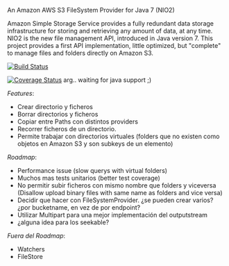 An Amazon AWS S3 FileSystem Provider for Java 7 (NIO2)

Amazon Simple Storage Service provides a fully redundant data storage infrastructure for storing and retrieving any amount of data, at any time.
NIO2 is the new file management API, introduced in Java version 7. 
This project provides a first API implementation, little optimized, but "complete" to manage files and folders directly on Amazon S3.

[![Build Status](https://travis-ci.org/jarnaiz/Amazon-S3-FileSystem-NIO2.png)](https://travis-ci.org/jarnaiz/Amazon-S3-FileSystem-NIO2)

[![Coverage Status](https://coveralls.io/repos/jarnaiz/Amazon-S3-FileSystem-NIO2/badge.png)](https://coveralls.io/r/jarnaiz/Amazon-S3-FileSystem-NIO2)
arg.. waiting for java support ;)

*Features*:

* Crear directorio y ficheros
* Borrar directorios y ficheros
* Copiar entre Paths con distintos providers
* Recorrer ficheros de un directorio.
* Permite trabajar con directorios virtuales (folders que no existen como objetos en Amazon S3 y son subkeys de un elemento)

*Roadmap*:

* Performance issue (slow querys with virtual folders)
* Muchos mas tests unitarios (better test coverage)
* No permitir subir ficheros con mismo nombre que folders y viceversa (Disallow upload binary files with same name as folders and vice versa)
* Decidir que hacer con FileSystemProvider. ¿se pueden crear varios? ¿por bucketname, en vez de por endpoint?
* Utilizar Multipart para una mejor implementación del outputstream
* ¿alguna idea para los seekable?

*Fuera del Roadmap*:

* Watchers
* FileStore
